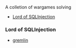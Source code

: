 A colletion of wargames solving

- [Lord of SQLInjection](#lord-of-sqlinjection)


### Lord of SQLInjection
- [gremlin](./lord/README.md)






